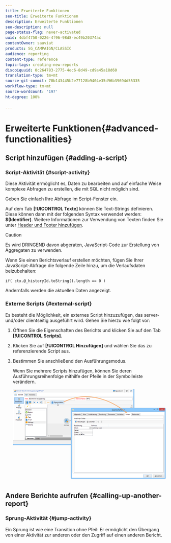 ```yaml
---
title: Erweiterte Funktionen
seo-title: Erweiterte Funktionen
description: Erweiterte Funktionen
seo-description: null
page-status-flag: never-activated
uuid: 4dbf4750-0226-4f96-98d8-ec49b20374ac
contentOwner: sauviat
products: SG_CAMPAIGN/CLASSIC
audience: reporting
content-type: reference
topic-tags: creating-new-reports
discoiquuid: 0c264783-2775-4ec6-8d49-cd9a45a18d60
translation-type: tm+mt
source-git-commit: 70b143445b2e77128b9404e35d96b39694d55335
workflow-type: tm+mt
source-wordcount: '197'
ht-degree: 100%

---
```



# Erweiterte Funktionen{#advanced-functionalities}

## Script hinzufügen {#adding-a-script}

### Script-Aktivität {#script-activity}

Diese Aktivität ermöglicht es, Daten zu bearbeiten und auf einfache Weise komplexe Abfragen zu erstellen, die mit SQL nicht möglich sind.

Geben Sie einfach Ihre Abfrage im Script-Fenster ein.

Auf dem Tab **[!UICONTROL Texte]** können Sie Text-Strings definieren. Diese können dann mit der folgenden Syntax verwendet werden: **$(Identifier)**. Weitere Informationen zur Verwendung von Texten finden Sie unter [Header und Footer hinzufügen](../../reporting/using/element-layout.md#adding-a-header-and-a-footer).

>[!CAUTION]
>
>Es wird DRINGEND davon abgeraten, JavaScript-Code zur Erstellung von Aggregaten zu verwenden.

Wenn Sie einen Berichtsverlauf erstellen möchten, fügen Sie Ihrer JavaScript-Abfrage die folgende Zeile hinzu, um die Verlaufsdaten beizubehalten:

```
if( ctx.@_historyId.toString().length == 0 )
```

Andernfalls werden die aktuellen Daten angezeigt.

### Externe Scripts {#external-script}

Es besteht die Möglichkeit, ein externes Script hinzuzufügen, das server- und/oder clientseitig ausgeführt wird. Gehen Sie hierzu wie folgt vor:

1. Öffnen Sie die Eigenschaften des Berichts und klicken Sie auf den Tab **[!UICONTROL Scripts]**.
1. Klicken Sie auf **[!UICONTROL Hinzufügen]** und wählen Sie das zu referenzierende Script aus.
1. Bestimmen Sie anschließend den Ausführungsmodus.

   Wenn Sie mehrere Scripts hinzufügen, können Sie deren Ausführungsreihenfolge mithilfe der Pfeile in der Symbolleiste verändern.

   ![](assets/reporting_custom_js.png)

## Andere Berichte aufrufen {#calling-up-another-report}

### Sprung-Aktivität {#jump-activity}

Ein Sprung ist wie eine Transition ohne Pfeil: Er ermöglicht den Übergang von einer Aktivität zur anderen oder den Zugriff auf einen anderen Bericht.
